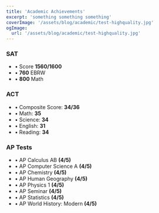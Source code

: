 ```yaml
---
title: 'Academic Achievements'
excerpt: 'something something something'
coverImage: '/assets/blog/academic/test-highquality.jpg'
ogImage:
  url: '/assets/blog/academic/test-highquality.jpg'
---
```


### SAT

* • Score **1560/1600**
* • **760** EBRW
* • **800** Math

### ACT

- • Composite Score: **34/36**
- • Math: **35**
- • Science: **34**
- • English: **31**
- • Reading: **34**

### AP Tests
- • AP Calculus AB **(4/5)**
- • AP Computer Science A **(4/5)**
- • AP Chemistry **(4/5)**
- • AP Human Geography **(4/5)**
- • AP Physics 1 **(4/5)**
- • AP Seminar **(4/5)**
- • AP Statistics **(4/5)**
- • AP World History: Modern **(4/5)**
